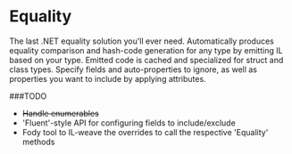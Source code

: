 # Equality
The last .NET equality solution you'll ever need. Automatically produces equality comparison and hash-code generation for any type by emitting IL based on your type. Emitted code is cached and specialized for struct and class types. Specify fields and auto-properties to ignore, as well as properties you want to include by applying attributes.

###TODO

- ~~Handle enumerables~~
- 'Fluent'-style API for configuring fields to include/exclude
- Fody tool to IL-weave the overrides to call the respective 'Equality' methods